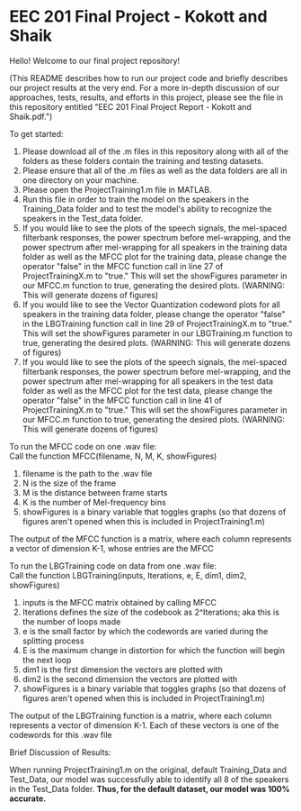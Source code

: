 # EEC 201 Final Project - Kokott and Shaik
Hello! Welcome to our final project repository!

(This README describes how to run our project code and briefly describes our project results at the very end. For a more in-depth discussion of our approaches, tests, results, and efforts in this project, please see the file in this repository entitled "EEC 201 Final Project Report - Kokott and Shaik.pdf.")

To get started:
1. Please download all of the .m files in this repository along with all of the folders as these folders contain the training and testing datasets.
2. Please ensure that all of the .m files as well as the data folders are all in one directory on your machine.
3. Please open the ProjectTraining1.m file in MATLAB.
4. Run this file in order to train the model on the speakers in the Training_Data folder and to test the model's ability to recognize the speakers in the Test_data folder.
6. If you would like to see the plots of the speech signals, the mel-spaced filterbank responses, the power spectrum before mel-wrapping, and the power spectrum after mel-wrapping for all speakers in the training data folder as well as the MFCC plot for the training data, please change the operator "false" in the MFCC function call in line 27 of ProjectTrainingX.m to "true." This will set the showFigures parameter in our MFCC.m function to true, generating the desired plots. (WARNING: This will generate dozens of figures)
7. If you would like to see the Vector Quantization codeword plots for all speakers in the training data folder, please change the operator "false" in the LBGTraining function call in line 29 of ProjectTrainingX.m to "true." This will set the showFigures parameter in our LBGTraining.m function to true, generating the desired plots. (WARNING: This will generate dozens of figures)
8. If you would like to see the plots of the speech signals, the mel-spaced filterbank responses, the power spectrum before mel-wrapping, and the power spectrum after mel-wrapping for all speakers in the test data folder as well as the MFCC plot for the test data, please change the operator "false" in the MFCC function call in line 41 of ProjectTrainingX.m to "true." This will set the showFigures parameter in our MFCC.m function to true, generating the desired plots. (WARNING: This will generate dozens of figures)


To run the MFCC code on one .wav file:  
Call the function MFCC(filename, N, M, K, showFigures)  
1. filename is the path to the .wav file  
2. N is the size of the frame  
3. M is the distance between frame starts  
4. K is the number of Mel-frequency bins  
5. showFigures is a binary variable that toggles graphs (so that dozens of figures aren't opened when this is included in ProjectTraining1.m)

The output of the MFCC function is a matrix, where each column represents a vector of dimension K-1, whose entries are the MFCC


To run the LBGTraining code on data from one .wav file:  
Call the function LBGTraining(inputs, Iterations, e, E, dim1, dim2, showFigures)  
1. inputs is the MFCC matrix obtained by calling MFCC
2. Iterations defines the size of the codebook as 2^Iterations; aka this is the number of loops made
3. e is the small factor by which the codewords are varied during the splitting process
4. E is the maximum change in distortion for which the function will begin the next loop
5. dim1 is the first dimension the vectors are plotted with
6. dim2 is the second dimension the vectors are plotted with
7. showFigures is a binary variable that toggles graphs (so that dozens of figures aren't opened when this is included in ProjectTraining1.m)

The output of the LBGTraining function is a matrix, where each column represents a vector of dimension K-1. Each of these vectors is one of the codewords for this .wav file

Brief Discussion of Results:

When running ProjectTraining1.m on the original, default Training_Data and Test_Data, our model was successfully able to identify all 8 of the speakers in the Test_Data folder. **Thus, for the default dataset, our model was 100% accurate.**
